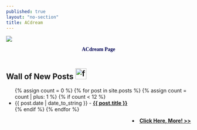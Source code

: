 ```yaml
---
published: true
layout: "no-section"
title: ACdream
---
```


<!--<link rel="stylesheet" href="http://fonts.googleapis.com/css?family=Gloria+Hallelujah|Cabin+Sketch:700"/>-->
<section id="about">

<!--[if lt IE 9]>
<link rel="stylesheet" href="http://fonts.googleapis.com/css?family=Arvo|Amethysta"/>
<h1 style='color: rgb(0, 3, 85);font-family: "Arvo"; font-size: 2000%; line-height: 1.0em; margin: 0 0 0 0; text-align: center;'>ACdream Page</h1>
<![endif]-->

<!--[if !IE]>-->
<link href='/files/fonts/CherrySwash.css' rel='stylesheet' type='text/css'>
<img src="http://acdream.info/img/logo.png"></img>
<h1 style='color: rgb(0, 3, 85);font-family: "Cherry Swash",cursive; font-size: 100%; line-height: 3.0em; margin: 0 0 0 0; text-align: center;'>ACdream Page</h1>

<!--<img src="http://arduino.cc/en/pub/skins/arduinoWide_SSO/slider_home/h_04.jpg" alt="feed" style="width: 720px; height: 200px;" >-->
<!--<![endif]-->
  
</section>
<section id="posts">
  <h1>Wall of New Posts <img src="http://pic.yupoo.com/van9ogh_v/CXOI1D3s/KaYE.png" alt="feed" style="width: 30px" ></a></h1>
  <ul class="posts">
{% assign count = 0 %}
{% for post in site.posts %}
  {% assign count = count | plus: 1 %}
  {% if count < 12 %} 
  <li><span class="date">{{ post.date | date_to_string }}</span> -
  <a href="{{ post.url }}"{% if post.subtitle %} title="{{ post.subtitle | escape }}"{% endif %}><strong>{{ post.title }}</strong></a></li>
  {% endif %}
{% endfor %}
  </ul>
  <li style="text-align: right" ><a href="archive.html"><strong>Click Here, More! >> </strong></a></li>
</section>
